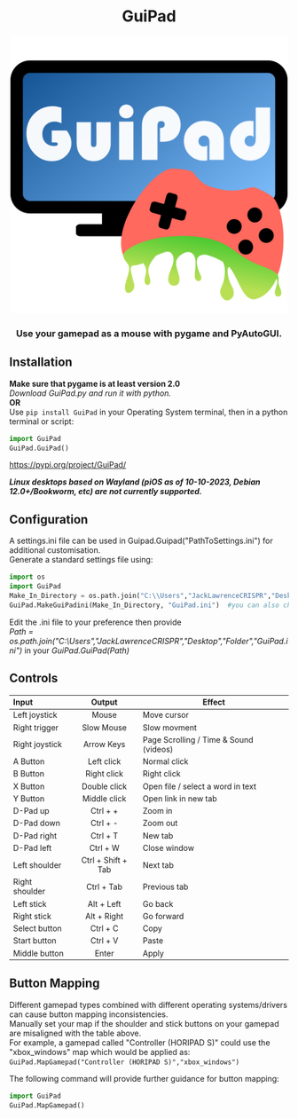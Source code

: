 <h1 align="center">GuiPad</h1>
<p align="center">
  <picture>
    <source width="500" height="500" srcset="Icons/GuiPad_Logo.svg"> 
    <img width="500" height="500" src="Icons/GuiPad_Logo.svg">
  </picture>
</p>
<h3 align="center">Use your gamepad as a mouse with pygame and PyAutoGUI.</h3>


## Installation
**Make sure that pygame is at least version 2.0**  
*Download GuiPad.py and run it with python.*  
**OR**  
Use ```pip install GuiPad``` in your Operating System terminal, then in a python terminal or script:  
```python
import GuiPad
GuiPad.GuiPad()
```
https://pypi.org/project/GuiPad/  

**_Linux desktops based on Wayland (piOS as of 10-10-2023, Debian 12.0+/Bookworm, etc) are not currently supported._**

## Configuration
A settings.ini file can be used in Guipad.Guipad("PathToSettings.ini") for additional customisation.  
Generate a standard settings file using:
```python
import os
import GuiPad
Make_In_Directory = os.path.join("C:\\Users","JackLawrenceCRISPR","Desktop","Folder") #put your own deployment directory!
GuiPad.MakeGuiPadini(Make_In_Directory, "GuiPad.ini")  #you can also choose a custom name
```
Edit the .ini file to your preference then provide  
_Path = os.path.join("C:\\Users","JackLawrenceCRISPR","Desktop","Folder","GuiPad.ini")_ in your _GuiPad.GuiPad(Path)_

## Controls
| Input | Output | Effect |
| :---         |     :---:      |          --- |
| Left joystick | Mouse | Move cursor  |
| Right trigger | Slow Mouse | Slow movment  |
| Right joystick | Arrow Keys | Page Scrolling / Time & Sound (videos)|
| A Button | Left click | Normal click |
| B Button | Right click | Right click|
| X Button | Double click | Open file / select a word in text  |
| Y Button | Middle click | Open link in new tab|
| D-Pad up | Ctrl + + | Zoom in |
| D-Pad down | Ctrl + - | Zoom out |
| D-Pad right | Ctrl + T | New tab |
| D-Pad left | Ctrl + W | Close window |
| Left shoulder | Ctrl + Shift + Tab | Next tab  |
| Right shoulder | Ctrl + Tab | Previous tab  |
| Left stick | Alt + Left | Go back  |
| Right stick | Alt + Right | Go forward |
| Select button | Ctrl + C | Copy |
| Start button | Ctrl + V | Paste |
| Middle button | Enter | Apply |

## Button Mapping
Different gamepad types combined with different operating systems/drivers can cause button mapping inconsistencies.  
Manually set your map if the shoulder and stick buttons on your gamepad are misaligned with the table above.  
For example, a gamepad called "Controller (HORIPAD S)" could use the "xbox_windows" map which would be applied as:  
```GuiPad.MapGamepad("Controller (HORIPAD S)","xbox_windows")```  

The following command will provide further guidance for button mapping:
```python
import GuiPad
GuiPad.MapGamepad()
```
